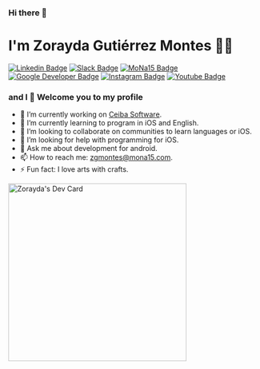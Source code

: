 ### Hi there 👋

<!--
**0MoNa15/0MoNa15** is a ✨ _special_ ✨ repository because its `README.md` (this file) appears on your GitHub profile.

Here are some ideas to get you started:

- 🔭 I’m currently working on <a href="https://www.ceiba.com.co/en/">Ceiba Software</a>.
- 🌱 I’m currently learning to program in iOS and English.
- 👯 I’m looking to collaborate on communities to learn languages or iOS.
- 🤔 I’m looking for help with programming for iOS.
- 💬 Ask me about development for android.
- 📫 How to reach me: zgmona15@gmail.com
- 😄 Pronouns: ...
- ⚡ Fun fact: I love arts with crafts.
-->


# I'm Zorayda Gutiérrez Montes :woman_technologist:

[![Linkedin Badge](https://img.shields.io/badge/-LinkedIn-blue?style=flat-square&logo=Linkedin&logoColor=white&link=https://www.linkedin.com/in/mona15/)](https://www.linkedin.com/in/mona15/)
[![Slack Badge](https://img.shields.io/badge/-Slack-brown?style=flat-square&logo=Slack&logoColor=white&link=https://mona15workspace.slack.com/team/U01E5LWC3DH)](https://mona15workspace.slack.com/team/U01E5LWC3DH)
[![MoNa15 Badge](https://img.shields.io/badge/-MoNa15-fuchsia?style=flat-square&logo=Vue.js&logoColor=white&link=https://www.mona15.com/)](https://www.mona15.com/)
[![Google Developer Badge](https://img.shields.io/badge/-Google%20Developer-black?style=flat-square&logo=Google%20Play&logoColor=white&link=https://g.dev/mona15)](https://g.dev/mona15)
[![Instagram Badge](https://img.shields.io/badge/-Instagram-purple?style=flat-square&logo=Instagram&logoColor=white&link=https://www.instagram.com/0mona15/)](https://www.instagram.com/mona15dev/)
[![Youtube Badge](https://img.shields.io/badge/-YouTube-c14438?style=flat-square&logo=YouTube&logoColor=white&link=https://www.youtube.com/channel/UCaXqPhTZvd1chzg6UuTKung/about)](https://www.youtube.com/channel/UCaXqPhTZvd1chzg6UuTKung/about)

### and I 👋 Welcome you to my profile

- 🔭 I’m currently working on <a href="https://www.ceiba.com.co/en/">Ceiba Software</a>.
- 🌱 I’m currently learning to program in iOS and English.
- 👯 I’m looking to collaborate on communities to learn languages or iOS.
- 🤔 I’m looking for help with programming for iOS.
- 💬 Ask me about development for android.
- 📫 How to reach me: zgmontes@mona15.com.
- ⚡ Fun fact: I love arts with crafts.


<a href="https://app.daily.dev/mona15"><img src="https://api.daily.dev/devcards/v2/OAEiRxEHnngOXOjmvLhRr.png?r=nha" width="356" alt="Zorayda's Dev Card"/></a>
